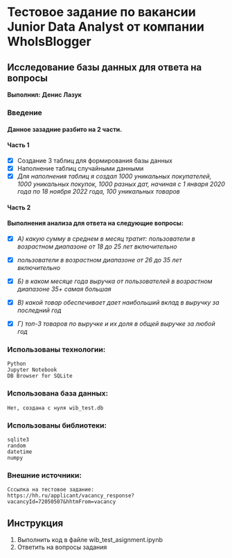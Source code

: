 # **Тестовое задание по вакансии Junior Data Analyst от компании WhoIsBlogger**
## Исследование базы данных для ответа на вопросы

**Выполнил: Денис Лазук**

### Введение
#### Данное зазадние разбито на 2 части.

#### Часть 1
- [x] Создание 3 таблиц для формирования базы данных
- [x] Наполнение таблиц случайными данными
- [x] *Для наполнения таблиц я создал 1000 уникальных покупателей, 1000 уникальных покупок, 1000 разных дат, начиная с 1 января 2020 года по 18 ноября 2022 года, 100 уникальных товаров*

#### Часть 2
#### Выполнения анализа для ответа на следующие вопросы:
- [x] *А) какую сумму в среднем в месяц тратит: пользователи в возрастном диапазоне от 18 до 25 лет включительно*
- [x] *пользователи в возрастном диапазоне от 26 до 35 лет включительно*
- [x] *Б) в каком месяце года выручка от пользователей в возрастном диапазоне 35+ самая большая*
- [x] *В) какой товар обеспечивает дает наибольший вклад в выручку за последний год*
- [x] *Г) топ-3 товаров по выручке и их доля в общей выручке за любой год*


### Использованы технологии:
```
Python
Jupyter Notebook
DB Browser for SQLite
```

### Использована база данных:
```
Нет, создана с нуля wib_test.db
```

### Использованы библиотеки:
```
sqlite3
random
datetime
numpy
```

### Внешние источники:
```
Сссылка на тестовое задание:
https://hh.ru/applicant/vacancy_response?vacancyId=72050507&hhtmFrom=vacancy
```

## Инструкция ##
1. Выполнить код в файле wib_test_asignment.ipynb
2. Ответить на вопросы задания
